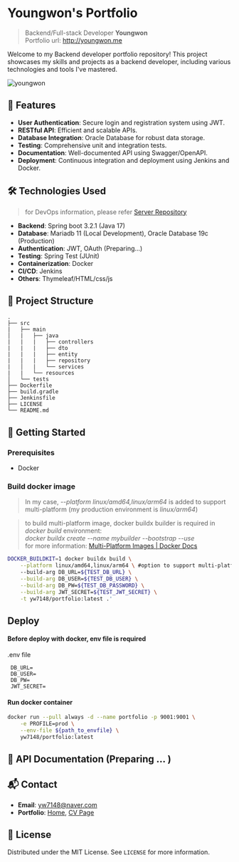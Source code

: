 # Youngwon's Portfolio
> Backend/Full-stack Developer **Youngwon**  
> Portfolio url: http://youngwon.me  

Welcome to my Backend developer portfolio repository! This project showcases my skills and projects as a backend developer, including various technologies and tools I've mastered.

![youngwon](https://github.com/yw7148/Portfolio_Backend/assets/71220342/18b6f1a7-82c1-4f8c-a779-350cfef28dea)

## 🚀 Features

- **User Authentication**: Secure login and registration system using JWT.
- **RESTful API**: Efficient and scalable APIs.
- **Database Integration**: Oracle Database for robust data storage.
- **Testing**: Comprehensive unit and integration tests.
- **Documentation**: Well-documented API using Swagger/OpenAPI.
- **Deployment**: Continuous integration and deployment using Jenkins and Docker.

## 🛠️ Technologies Used
> for DevOps information, please refer [Server Repository](https://github.com/yw7148/Server)
- **Backend**: Spring boot 3.2.1 (Java 17)
- **Database**: Mariadb 11 (Local Development), Oracle Database 19c (Production)
- **Authentication**: JWT, OAuth (Preparing...)
- **Testing**: Spring Test (JUnit)
- **Containerization**: Docker
- **CI/CD**: Jenkins
- **Others**: Thymeleaf/HTML/css/js

## 📂 Project Structure

```
.
├── src
|   ├── main
│   |   ├── java
|   |   |   ├── controllers
|   |   |   ├── dto
|   |   |   ├── entity
|   |   |   ├── repository
|   │   |   └── services
|   |   └── resources
│   └── tests
├── Dockerfile
├── build.gradle
├── Jenkinsfile
├── LICENSE
└── README.md
```

## 📖 Getting Started

### Prerequisites

- Docker

### Build docker image
> In my case, *--platform linux/amd64,linux/arm64* is added to support multi-platform (my production environment is *linux/arm64*)

> to build multi-platform image, docker buildx builder is required in *docker build* environment:  
> *docker buildx create --name mybuilder --bootstrap --use*  
> for more information: [Multi-Platform Images | Docker Docs](https://docs.docker.com/build/building/multi-platform/)
```bash
DOCKER_BUILDKIT=1 docker buildx build \
    --platform linux/amd64,linux/arm64 \ #option to support multi-platform
    --build-arg DB_URL=${TEST_DB_URL} \
    --build-arg DB_USER=${TEST_DB_USER} \
    --build-arg DB_PW=${TEST_DB_PASSWORD} \
    --build-arg JWT_SECRET=${TEST_JWT_SECRET} \
    -t yw7148/portfolio:latest .'
```

## Deploy

#### Before deploy with docker, env file is required
.env file
```
 DB_URL=
 DB_USER=
 DB_PW=
 JWT_SECRET=
```
#### Run docker container
```bash
docker run --pull always -d --name portfolio -p 9001:9001 \
    -e PROFILE=prod \
    --env-file ${path_to_envfile} \
    yw7148/portfolio:latest
```

## 📄 API Documentation (Preparing ... )

## 📬 Contact

- **Email**: yw7148@naver.com
- **Portfolio**: [Home](http://youngwon.me), [CV Page](http://youngwon.me/portfolio/cv)

## 📝 License

Distributed under the MIT License. See `LICENSE` for more information.